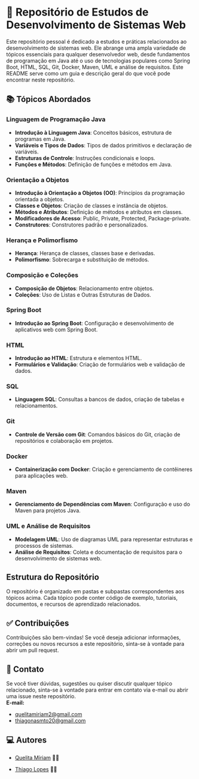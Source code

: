 # 🚀 Repositório de Estudos de Desenvolvimento de Sistemas Web

Este repositório pessoal é dedicado a estudos e práticas relacionados ao desenvolvimento de sistemas web. Ele abrange uma ampla variedade de tópicos essenciais para qualquer desenvolvedor web, desde fundamentos de programação em Java até o uso de tecnologias populares como Spring Boot, HTML, SQL, Git, Docker, Maven, UML e análise de requisitos. Este README serve como um guia e descrição geral do que você pode encontrar neste repositório.

## 📚 Tópicos Abordados

### Linguagem de Programação Java
- **Introdução à Linguagem Java**: Conceitos básicos, estrutura de programas em Java.
- **Variáveis e Tipos de Dados**: Tipos de dados primitivos e declaração de variáveis.
- **Estruturas de Controle**: Instruções condicionais e loops.
- **Funções e Métodos**: Definição de funções e métodos em Java.

### Orientação a Objetos
- **Introdução à Orientação a Objetos (OO)**: Princípios da programação orientada a objetos.
- **Classes e Objetos**: Criação de classes e instância de objetos.
- **Métodos e Atributos**: Definição de métodos e atributos em classes.
- **Modificadores de Acesso**: Public, Private, Protected, Package-private.
- **Construtores**: Construtores padrão e personalizados.

### Herança e Polimorfismo
- **Herança**: Herança de classes, classes base e derivadas.
- **Polimorfismo**: Sobrecarga e substituição de métodos.

### Composição e Coleções
- **Composição de Objetos**: Relacionamento entre objetos.
- **Coleções**: Uso de Listas e Outras Estruturas de Dados.

### Spring Boot
- **Introdução ao Spring Boot**: Configuração e desenvolvimento de aplicativos web com Spring Boot.

### HTML
- **Introdução ao HTML**: Estrutura e elementos HTML.
- **Formulários e Validação**: Criação de formulários web e validação de dados.

### SQL
- **Linguagem SQL**: Consultas a bancos de dados, criação de tabelas e relacionamentos.

### Git
- **Controle de Versão com Git**: Comandos básicos do Git, criação de repositórios e colaboração em projetos.

### Docker
- **Containerização com Docker**: Criação e gerenciamento de contêineres para aplicações web.

### Maven
- **Gerenciamento de Dependências com Maven**: Configuração e uso do Maven para projetos Java.

### UML e Análise de Requisitos
- **Modelagem UML**: Uso de diagramas UML para representar estruturas e processos de sistemas.
- **Análise de Requisitos**: Coleta e documentação de requisitos para o desenvolvimento de sistemas web.

## Estrutura do Repositório
O repositório é organizado em pastas e subpastas correspondentes aos tópicos acima. Cada tópico pode conter código de exemplo, tutoriais, documentos, e recursos de aprendizado relacionados.

## ✅ Contribuições
Contribuições são bem-vindas! Se você deseja adicionar informações, correções ou novos recursos a este repositório, sinta-se à vontade para abrir um pull request.

## 📧 Contato
Se você tiver dúvidas, sugestões ou quiser discutir qualquer tópico relacionado, sinta-se à vontade para entrar em contato via e-mail ou abrir uma issue neste repositório.
<br>**E-mail:** <br>
- quelitamiriam2@gmail.com<br>
- thiagonasmto20@gmail.com

## 💻 Autores

- [Quelita Míriam](https://github.com/quelita2) 👩‍💻

- [Thiago Lopes](https://github.com/thiagonasmto) 👨‍💻 
